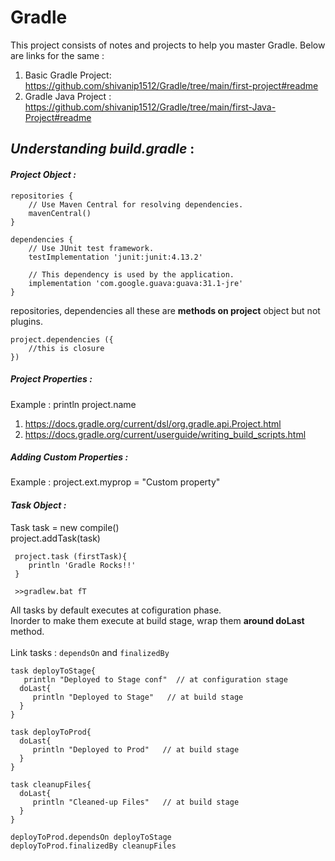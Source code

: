 # **Gradle**

This project consists of notes and projects to help you master Gradle. Below are links for the same :
1. Basic Gradle Project: https://github.com/shivanip1512/Gradle/tree/main/first-project#readme
2. Gradle Java Project : https://github.com/shivanip1512/Gradle/tree/main/first-Java-Project#readme


## **_Understanding build.gradle_** :

#### *__Project Object :__*


```
repositories {
    // Use Maven Central for resolving dependencies.
    mavenCentral()
}

dependencies {
    // Use JUnit test framework.
    testImplementation 'junit:junit:4.13.2'

    // This dependency is used by the application.
    implementation 'com.google.guava:guava:31.1-jre'
}
```

repositories, dependencies all these are __methods on project__ object but not plugins.
```
project.dependencies ({
    //this is closure
})
```

##### *__Project Properties :__*
Example : println project.name <br>
1. https://docs.gradle.org/current/dsl/org.gradle.api.Project.html
2. https://docs.gradle.org/current/userguide/writing_build_scripts.html

##### _Adding Custom Properties :_
Example : project.ext.myprop = "Custom property" <br>

#### *__Task Object :__*

Task task = new compile() <br>
project.addTask(task)

```
 project.task (firstTask){
    println 'Gradle Rocks!!'
 }
 
 >>gradlew.bat fT
```

All tasks by default executes at cofiguration phase.<br>
Inorder to make them execute at build stage, wrap them **around doLast** method.
<br><br>
 Link tasks : ```dependsOn``` and ```finalizedBy```
 ```
 task deployToStage{
    println "Deployed to Stage conf"  // at configuration stage
   doLast{
      println "Deployed to Stage"   // at build stage
   }
 }

 task deployToProd{
   doLast{
      println "Deployed to Prod"   // at build stage
   }
 }

 task cleanupFiles{
   doLast{
      println "Cleaned-up Files"   // at build stage
   }
 }

 deployToProd.dependsOn deployToStage
 deployToProd.finalizedBy cleanupFiles
 ```
